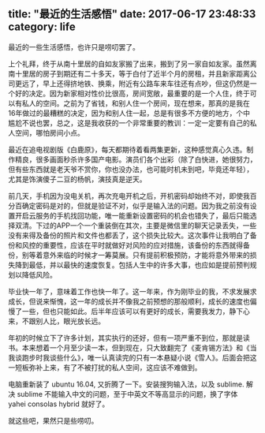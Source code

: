 title: "最近的生活感悟"
date: 2017-06-17 23:48:33
category: life
---

最近的一些生活感悟，也许只是唠叨罢了。<!--more-->

上个礼拜，终于从南十里居的自如友家搬了出来，搬到了另一家自如友家。虽然离南十里居的房子到期还有二十多天，等于白付了近半个月的房租，并且新家距离公司更远了，早上还得挤地铁、换乘，附近有公路车来车往还有点吵，但这仍然是一个好的决定。因为新家相对性价比很高，房间宽敞，最重要的是一个人住，终于可以有私人的空间。之前为了省钱，和别人住一个房间，现在想来，那真的是我在16年做过的最糟糕的决定，因为和别人住一起，总是有很多不方便的地方，个中尴尬不说也罢，总之，这是我收获的一个非常重要的教训：一定一定要有自己的私人空间，哪怕房间小点。

最近在追电视剧版《白鹿原》，每天都期待着看两集更新，这种感觉真心久违。制作精良，很多画面秒杀许多国产电影。演员们各个出彩（除了白快进，她很努力，但有些东西就是老天爷不赏你，你也没办法，也可能时机未到吧，毕竟还年轻），尤其是饰演傻子二豆的杨帆，演技真是逆天。

前几天，手机因为没电关机，再次充电开机之后，开机密码却始终不对，即使我百分百确定密码是对的，但就是验证不对，似乎是输入法的问题。因为我之前没有设置开启云服务的手机找回功能，唯一能重新设置密码的机会也错失了，最后只能选择双清。下过的APP一个一个重装倒在其次，主要是微信里的聊天记录丢失，一些没有来得及备份的照片和文件也都丢了，这个损失比较大。这次事件让我明白了备份和风控的重要性，应该在平时就做好对风险的应对措施，该备份的东西就得备份，别等着意外来临的时候才一筹莫展。只有提前积极预防，才能将意外带来的损失降到最低，并以最快的速度恢复。包括人生中的许多大事，也应如是提前预判规划以降低风险。

毕业快一年了，意味着工作也快一年了。这一年来，作为刚毕业的我，不求发展求成长，但说来惭愧，这一年的成长并不像我之前预想的那般顺利，成长的速度也偏慢了一些，但也只能如此。后半年应该可以有更好的成长，需要我发力，静下心来，不跟别人比，眼光放长远。

年初的时候立下了许多计划，其实执行的还好，但有一项严重不到位，那就是读书。本来想着一个月至少读一本，但到现在，只大致翻完了《麦肯锡方法》和《当我谈跑步时我谈些什么》，唯一认真读完的只有一本悬疑小说《雪人》。后面会把这一短板弥补上来，有了不被打扰的私人空间，这应该不难做到。

电脑重新装了 ubuntu 16.04, 又折腾了一下。安装搜狗输入法，以及 sublime. 解决 sublime 不能输入中文的问题，至于中英文不等高显示的问题，换了字体 yahei consolas hybrid 就好了。

就这些吧，果然只是些唠叨。
